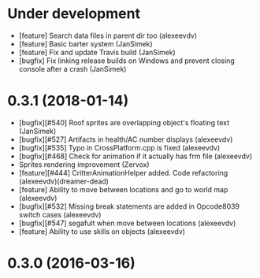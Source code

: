 Under development
=======================
- [feature] Search data files in parent dir too (alexeevdv)
- [feature] Basic barter system (JanSimek)
- [feature] Fix and update Travis build (JanSimek)
- [bugfix] Fix linking release builds on Windows and prevent closing console after a crash (JanSimek)

0.3.1 (2018-01-14)
=======================
- [bugfix][#540] Roof sprites are overlapping object's floating text (JanSimek)
- [bugfix][#527] Artifacts in health/AC number displays (alexeevdv)
- [bugfix][#535] Typo in CrossPlatform.cpp is fixed (alexeevdv)
- [bugfix][#468] Check for animation if it actually has frm file (alexeevdv)
- Sprites rendering improvement (Zervox)
- [feature][#444] CritterAnimationHelper added. Code refactoring (alexeevdv)(dreamer-dead)
- [feature] Ability to move between locations and go to world map (alexeevdv)
- [bugfix][#532] Missing break statements are added in Opcode8039 switch cases (alexeevdv)
- [bugfix][#547] segafult when move between locations (alexeevdv)
- [feature] Ability to use skills on objects (alexeevdv)

0.3.0 (2016-03-16)
=======================
